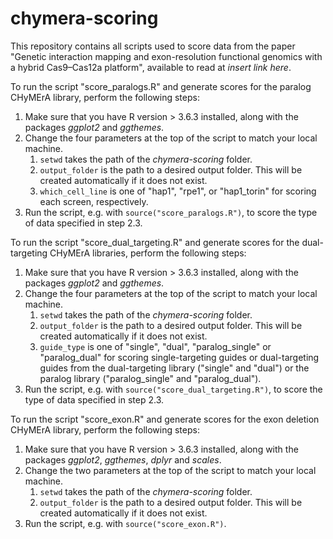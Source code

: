 # chymera-scoring

This repository contains all scripts used to score data from the paper "Genetic interaction mapping and exon-resolution functional genomics with a hybrid Cas9–Cas12a platform", 
available to read at *insert link here*. 

To run the script "score_paralogs.R" and generate scores for the paralog CHyMErA library, perform the following steps: 

1. Make sure that you have R version > 3.6.3 installed, along with the packages *ggplot2* and *ggthemes*.
2. Change the four parameters at the top of the script to match your local machine. 
    1. `setwd` takes the path of the *chymera-scoring* folder. 
	2. `output_folder` is the path to a desired output folder. This will be created automatically if it does not exist.
	3. `which_cell_line` is one of "hap1", "rpe1", or "hap1_torin" for scoring each screen, respectively.
3. Run the script, e.g. with `source("score_paralogs.R")`, to score the type of data specified in step 2.3. 

To run the script "score_dual_targeting.R" and generate scores for the dual-targeting CHyMErA libraries, perform the following steps: 

1. Make sure that you have R version > 3.6.3 installed, along with the packages *ggplot2* and *ggthemes*.
2. Change the four parameters at the top of the script to match your local machine. 
    1. `setwd` takes the path of the *chymera-scoring* folder. 
	2. `output_folder` is the path to a desired output folder. This will be created automatically if it does not exist.
	3. `guide_type` is one of "single", "dual", "paralog_single" or "paralog_dual" for scoring single-targeting guides or dual-targeting guides
	    from the dual-targeting library ("single" and "dual") or the paralog library ("paralog_single" and "paralog_dual"). 
3. Run the script, e.g. with `source("score_dual_targeting.R")`, to score the type of data specified in step 2.3. 

To run the script "score_exon.R" and generate scores for the exon deletion CHyMErA library, perform the following steps: 

1. Make sure that you have R version > 3.6.3 installed, along with the packages *ggplot2*, *ggthemes*, *dplyr* and *scales*.
2. Change the two parameters at the top of the script to match your local machine. 
    1. `setwd` takes the path of the *chymera-scoring* folder. 
	2. `output_folder` is the path to a desired output folder. This will be created automatically if it does not exist.
3. Run the script, e.g. with `source("score_exon.R")`.